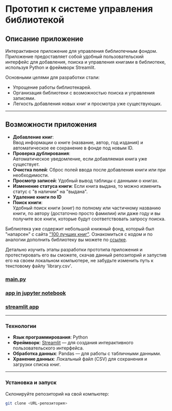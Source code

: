 # Прототип к системе управления библиотекой

## Описание приложение
Интерактивное приложение для управления библиотечным фондом. Приложение предоставляет собой удобный пользовательский интерфейс для добавления, поиска и управления книгами в библиотеке, используя Python и фреймворк Streamlit.

Основными целями для разработки стали:
- Упрощение работы библиотекарей.
- Организация библиотеки с возможностью поиска и управления записями.
- Легкость добавления новых книг и просмотра уже существующих.

---

## Возможности приложения
- **Добавление книг**:\
Ввод информации о книге (название, автор, год издания) и автоматическое ее сохранение в фонде под новым ID.
- **Проверка дублирования**:\
Автоматическое уведомление, если добавляемая книга уже существует.
- **Очистка полей**: Сброс полей ввода после добавления книги или при необходимости.
- **Просмотр записей**: Удобный вывод таблицы с данными о книгах.
- **Изменение статуса книги**: Если книга выдана, то можно изменить статус с "в наличии" на "выдана".
- **Удаление книги по ID**
- **Поиск книги**:\
Удобный поиск книги (книг) по полному или частичному  названию книги, по автору (достаточно просто фамилии) или даже году и вы получите все книги, которые будут соответствовать запросу поиска.

Библиотека уже содержит небольшой книжный фонд, который был "напарсен" с сайта ["100 лучших книг"](https://www.100bestbooks.ru/). Ознакомиться с кодом и по аналогии дополнить библиотеку вы можете по [ссылке]().

Детально изучить этапы разработки прототипа приложения и протестировать его вы сможете, скачав данный репозиторий и запустив его на своем локальном компьютере, не забудьте изменить путь к текстовому файлу 'library.csv'.


### [main.py](https://github.com/YaroslavaVob/Library-managment-system/blob/main/main.py)
### [app in jupyter notebook](https://github.com/YaroslavaVob/Library-managment-system/blob/main/manage%20console.ipynb)
### [streamlit app]()

---

### Технологии

- **Язык программирования**: Python
- **Фреймворк**: [Streamlit](https://streamlit.io/) — для создания интерактивного пользовательского интерфейса.
- **Обработка данных**: Pandas — для работы с табличными данными.
- **Хранение данных**: Локальный файл (CSV) для сохранения и загрузки списка книг.

---

### Установка и запуск
Склонируйте репозиторий на свой компьютер:
```bash
git clone <URL-репозитория>
